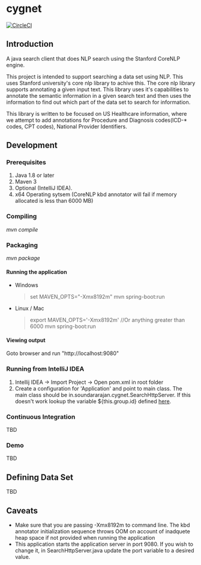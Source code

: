 # cygnet
[![CircleCI](https://circleci.com/gh/soundarmoorthy/cygnet.svg?style=svg)](https://circleci.com/gh/soundarmoorthy/cygnet)
## Introduction
A java search client that does NLP search using the Stanford CoreNLP engine.

This project is intended to support searching a data set using NLP. This uses Stanford university's core nlp library to achive this. The core nlp library supports annotating a given input text. This library uses it's capabilities to annotate the semantic information in a given search text and then uses the information to find out which part of the data set to search for information. 

This library is written to be focused on US Healthcare information, where we attempt to add annotations for Procedure and Diagnosis codes(ICD-* codes, CPT codes), National Provider Identifiers.

## Development
### Prerequisites
1. Java 1.8 or later
2. Maven 3
3. Optional (IntelliJ IDEA).
4. x64 Operating sytsem (CoreNLP kbd annotator will fail if memory allocated is less than 6000 MB)

### Compiling
*mvn compile*

### Packaging
*mvn package*

#### Running the application
* Windows
    > set MAVEN_OPTS="-Xmx8192m"
    > mvn spring-boot:run
* Linux / Mac
    > export MAVEN_OPTS='-Xmx8192m' //Or anything greater than 6000
    > mvn spring-boot:run

#### Viewing output
Goto browser and run "http://localhost:9080"

### Running from IntelliJ IDEA
1. Intellij IDEA -> Import Project -> Open pom.xml in root folder
2. Create a configuration for 'Application' and point to main class. The main class should be in.soundararajan.cygnet.SearchHttpServer. If this doesn't work lookup the variable ${this.group.id} defined [here](https://github.com/soundarmoorthy/cygnet/blob/master/pom.xml).

### Continuous Integration
TBD

### Demo
TBD

## Defining Data Set

TBD

## Caveats
* Make sure that you are passing -Xmx8192m to command line. The kbd annotator initialization sequence throws OOM on account of inadquete heap space if not provided when running the application
* This application starts the application server in port 9080. If you wish to change it, in SearchHttpServer.java update the port variable to a desired value.
